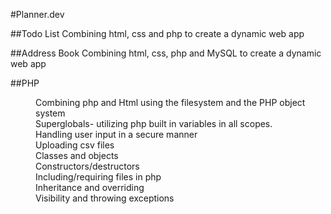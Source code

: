 #Planner.dev

##Todo List
Combining html, css and php to create a dynamic web app 

##Address Book
Combining html, css, php and MySQL to create a dynamic web app

##PHP
<dl>
<dd>Combining php and Html using the filesystem and the PHP object system</dd>
<dd>Superglobals- utilizing php built in variables in all scopes.</dd>
<dd>Handling user input in a secure manner</dd>
<dd>Uploading csv files</dd>
<dd>Classes and objects</dd>
<dd>Constructors/destructors</dd>
<dd>Including/requiring files in php</dd>
<dd>Inheritance and overriding</dd>
<dd>Visibility and throwing exceptions</dd>
</dl>

